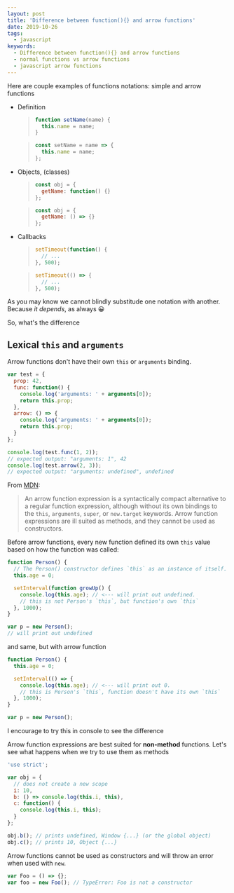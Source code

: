 ```yaml
---
layout: post
title: 'Difference between function(){} and arrow functions'
date: 2019-10-26
tags:
  - javascript
keywords:
  - Difference between function(){} and arrow functions
  - normal functions vs arrow functions
  - javascript arrow functions
---
```


Here are couple examples of functions notations: simple and arrow functions

- Definition

  > ```javascript
  > function setName(name) {
  >   this.name = name;
  > }
  > ```

  > ```javascript
  > const setName = name => {
  >   this.name = name;
  > };
  > ```

- Objects, (classes)

  > ```javascript
  > const obj = {
  >   getName: function() {}
  > };
  > ```

  > ```javascript
  > const obj = {
  >   getName: () => {}
  > };
  > ```

- Callbacks

  > ```javascript
  > setTimeout(function() {
  >   // ...
  > }, 500);
  > ```

  > ```javascript
  > setTimeout(() => {
  >   // ...
  > }, 500);
  > ```

As you may know we cannot blindly substitude one notation with another. Because _it depends_, as always 😀

So, what's the difference

## Lexical `this` and `arguments`

Arrow functions don't have their own `this` or `arguments` binding.

```javascript
var test = {
  prop: 42,
  func: function() {
    console.log('arguments: ' + arguments[0]);
    return this.prop;
  },
  arrow: () => {
    console.log('arguments: ' + arguments[0]);
    return this.prop;
  }
};

console.log(test.func(1, 2));
// expected output: "arguments: 1", 42
console.log(test.arrow(2, 3));
// expected output: "arguments: undefined", undefined
```

From [MDN](https://developer.mozilla.org/en-US/docs/Web/JavaScript/Reference/Functions/Arrow_functions):

> An arrow function expression is a syntactically compact alternative to a regular function expression, although without its own bindings to the `this`, `arguments`, `super`, or `new.target` keywords. Arrow function expressions are ill suited as methods, and they cannot be used as constructors.

Before arrow functions, every new function defined its own `this` value based on how the function was called:

```javascript
function Person() {
  // The Person() constructor defines `this` as an instance of itself.
  this.age = 0;

  setInterval(function growUp() {
    console.log(this.age); // <--- will print out undefined.
    // this is not Person's `this`, but function's own `this`
  }, 1000);
}

var p = new Person();
// will print out undefined
```

and same, but with arrow function

```javascript
function Person() {
  this.age = 0;

  setInterval(() => {
    console.log(this.age); // <--- will print out 0.
    // this is Person's `this`, function doesn't have its own `this`
  }, 1000);
}

var p = new Person();
```

I encourage to try this in console to see the difference

Arrow function expressions are best suited for **non-method** functions. Let's see what happens when we try to use them as methods

```javascript
'use strict';

var obj = {
  // does not create a new scope
  i: 10,
  b: () => console.log(this.i, this),
  c: function() {
    console.log(this.i, this);
  }
};

obj.b(); // prints undefined, Window {...} (or the global object)
obj.c(); // prints 10, Object {...}
```

Arrow functions cannot be used as constructors and will throw an error when used with `new`.

```javascript
var Foo = () => {};
var foo = new Foo(); // TypeError: Foo is not a constructor
```
